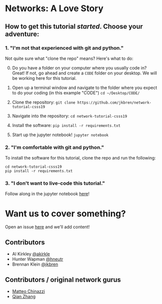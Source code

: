 # Networks: A Love Story

## How to get this tutorial _started_. Choose your adventure:

### 1. "I'm not that experienced with git and python."

Not quite sure what "clone the repo" means? Here's what to do:

0. Do you have a folder on your computer where you usually code in? Great! If not, go ahead and create a `CODE` folder on your desktop. We will be working here for this tutorial.

1. Open up a terminal window and navigate to the folder where you expect to do your coding (in this example "CODE") `cd ~/Desktop/CODE/`

2. Clone the repository: `git clone https://github.com/jkbren/network-tutorial-csss19`

3. Navigate into the repository: `cd network-tutorial-csss19`

4. Install the software: `pip install -r requirements.txt`

4. Start up the jupyter notebook! `jupyter notebook`

### 2. "I'm comfortable with git and python."

To install the software for this tutorial, clone the repo and run the following:

```
cd network-tutorial-csss19
pip install -r requirements.txt
```

### 3. "I don't want to live-code this tutorial."

Follow along in the jupyter notebook [here](https://nbviewer.jupyter.org/github/jkbren/network-tutorial-csss19/blob/master/01_CSSS19-network-tutorial.ipynb?flush_cache=true)!

# Want us to cover something?

Open an issue [here](https://github.com/jkbren/network-tutorial-csss19/issues) and we'll add content!


## Contributors

- Al Kirkley [@akirkle](https://github.com/akirkle)
- Hunter Wapman [@hneutr](https://github.com/hneutr)
- Brennan Klein [@jkbren](https://github.com/jkbren)

## Contributors / original network gurus 

- [Matteo Chinazzi](https://github.com/mattk7)
- [Qian Zhang](https://www.zhangqianrach.org/)

